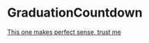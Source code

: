 # GraduationCountdown
[This one makes perfect sense, trust me](https://smertlove.github.io/GraduationCountdown/main)
